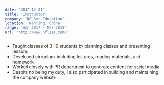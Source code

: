 ```yaml
---
date: '2017-12-21'
title: 'Instructor'
company: 'NFLSer Education'
location: 'Nanjing, China'
range: 'Apr 2017 - Mar 2018'
url: 'http://www.nflser.com/'
---
```


- Taught classes of 3-10 students by planning classes and presenting lessons
- Developed cirruclum, including lectures, reading materials, and homework
- Worked closely with PR department to generate content for social media
- Despite no being my duty, I also participated in building and maintaining the company website

